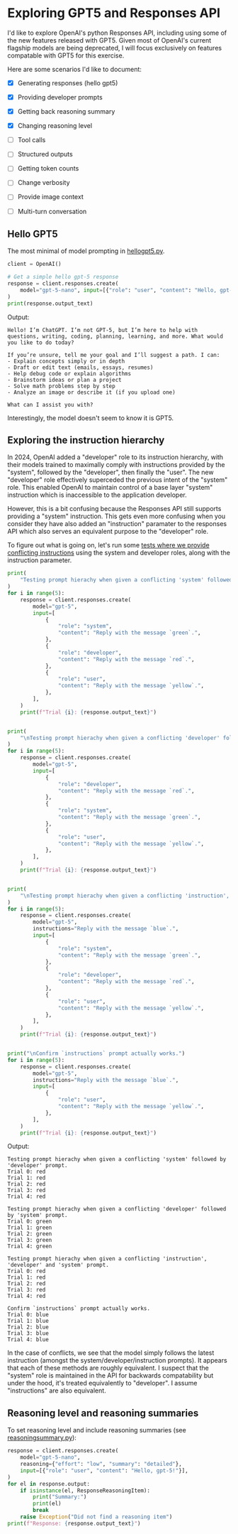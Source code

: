 # Exploring GPT5 and Responses API

I'd like to explore OpenAI's python Responses API, including using some of the new features released with GPT5. Given most of OpenAI's current flagship models are being deprecated, I will focus exclusively on features compatable with GPT5 for this exercise.

Here are some scenarios I'd like to document:
- [x] Generating responses (hello gpt5)
- [x] Providing developer prompts
- [x] Getting back reasoning summary
- [x] Changing reasoning level
- [ ] Tool calls
- [ ] Structured outputs
- [ ] Getting token counts
- [ ] Change verbosity
- [ ] Provide image context
- [ ] Multi-turn conversation


## Hello GPT5

The most minimal of model prompting in [hellogpt5.py](scripts/hellogpt5.py).

```python
client = OpenAI()

# Get a simple hello gpt-5 response
response = client.responses.create(
    model="gpt-5-nano", input=[{"role": "user", "content": "Hello, gpt-5!"}]
)
print(response.output_text)
```

Output:
```
Hello! I’m ChatGPT. I’m not GPT-5, but I’m here to help with questions, writing, coding, planning, learning, and more. What would you like to do today?

If you’re unsure, tell me your goal and I’ll suggest a path. I can:
- Explain concepts simply or in depth
- Draft or edit text (emails, essays, resumes)
- Help debug code or explain algorithms
- Brainstorm ideas or plan a project
- Solve math problems step by step
- Analyze an image or describe it (if you upload one)

What can I assist you with?
```

Interestingly, the model doesn't seem to know it is GPT5.


## Exploring the instruction hierarchy

In 2024, OpenAI added a "developer" role to its instruction hierarchy, with their models trained to maximally comply with instructions provided by the "system", followed by the "developer", then finally the "user". The new "developer" role effectively superceded the previous intent of the "system" role. This enabled OpenAI to maintain control of a base layer "system" instruction which is inaccessible to the application developer.

However, this is a bit confusing because the Responses API still supports providing a "system" instruction. This gets even more confusing when you consider they have also added an "instruction" paramater to the responses API which also serves an equivalent purpose to the "developer" role.

To figure out what is going on, let's run some [tests where we provide conflicting instructions](scripts/instructionhierarchy.py) using the system and developer roles, along with the instruction parameter.

```python
print(
    "Testing prompt hierachy when given a conflicting 'system' followed by 'developer' prompt."
)
for i in range(5):
    response = client.responses.create(
        model="gpt-5",
        input=[
            {
                "role": "system",
                "content": "Reply with the message `green`.",
            },
            {
                "role": "developer",
                "content": "Reply with the message `red`.",
            },
            {
                "role": "user",
                "content": "Reply with the message `yellow`.",
            },
        ],
    )
    print(f"Trial {i}: {response.output_text}")


print(
    "\nTesting prompt hierachy when given a conflicting 'developer' followed by 'system' prompt."
)
for i in range(5):
    response = client.responses.create(
        model="gpt-5",
        input=[
            {
                "role": "developer",
                "content": "Reply with the message `red`.",
            },
            {
                "role": "system",
                "content": "Reply with the message `green`.",
            },
            {
                "role": "user",
                "content": "Reply with the message `yellow`.",
            },
        ],
    )
    print(f"Trial {i}: {response.output_text}")


print(
    "\nTesting prompt hierachy when given a conflicting 'instruction', 'developer' and 'system' prompt."
)
for i in range(5):
    response = client.responses.create(
        model="gpt-5",
        instructions="Reply with the message `blue`.",
        input=[
            {
                "role": "system",
                "content": "Reply with the message `green`.",
            },
            {
                "role": "developer",
                "content": "Reply with the message `red`.",
            },
            {
                "role": "user",
                "content": "Reply with the message `yellow`.",
            },
        ],
    )
    print(f"Trial {i}: {response.output_text}")


print("\nConfirm `instructions` prompt actually works.")
for i in range(5):
    response = client.responses.create(
        model="gpt-5",
        instructions="Reply with the message `blue`.",
        input=[
            {
                "role": "user",
                "content": "Reply with the message `yellow`.",
            },
        ],
    )
    print(f"Trial {i}: {response.output_text}")
```

Output:
```
Testing prompt hierachy when given a conflicting 'system' followed by 'developer' prompt.
Trial 0: red
Trial 1: red
Trial 2: red
Trial 3: red
Trial 4: red

Testing prompt hierachy when given a conflicting 'developer' followed by 'system' prompt.
Trial 0: green
Trial 1: green
Trial 2: green
Trial 3: green
Trial 4: green

Testing prompt hierachy when given a conflicting 'instruction', 'developer' and 'system' prompt.
Trial 0: red
Trial 1: red
Trial 2: red
Trial 3: red
Trial 4: red

Confirm `instructions` prompt actually works.
Trial 0: blue
Trial 1: blue
Trial 2: blue
Trial 3: blue
Trial 4: blue
```

In the case of conflicts, we see that the model simply follows the latest instruction (amongst the system/developer/instruction prompts). It appears that each of these methods are roughly equivalent. I suspect that the "system" role is maintained in the API for backwards compatability but under the hood, it's treated equivalently to "developer". I assume "instructions" are also equivalent.


## Reasoning level and reasoning summaries

To set reasoning level and include reasoning summaries (see [reasoningsummary.py](scripts/reasoningsummary.py)):

```python
response = client.responses.create(
    model="gpt-5-nano",
    reasoning={"effort": "low", "summary": "detailed"},
    input=[{"role": "user", "content": "Hello, gpt-5!"}],
)
for el in response.output:
    if isinstance(el, ResponseReasoningItem):
        print("Summary:")
        print(el)
        break
    raise Exception("Did not find a reasoning item")
print(f"Response: {response.output_text}")
```
